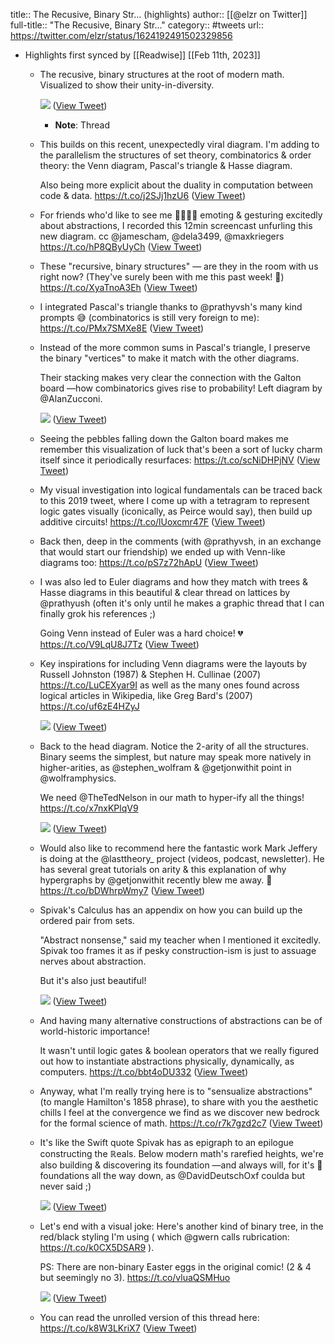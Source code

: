 title:: The Recusive, Binary Str... (highlights)
author:: [[@elzr on Twitter]]
full-title:: "The Recusive, Binary Str..."
category:: #tweets
url:: https://twitter.com/elzr/status/1624192491502329856

- Highlights first synced by [[Readwise]] [[Feb 11th, 2023]]
	- The recusive, binary structures at the root of modern math.
	  Visualized to show their unity-in-diversity. 
	  
	  ![](https://pbs.twimg.com/media/FopKcnkaEAA605U.png) ([View Tweet](https://twitter.com/elzr/status/1624192491502329856))
		- **Note**: Thread
	- This builds on this recent, unexpectedly viral diagram. I'm adding to the parallelism the structures of set theory, combinatorics & order theory: the Venn diagram, Pascal's triangle & Hasse diagram.
	  
	  Also being more explicit about the duality in computation between code & data. https://t.co/j2SJj1hzU6 ([View Tweet](https://twitter.com/elzr/status/1624192499635077120))
	- For friends who'd like to see me 🫳🤌🫴🙌 emoting & gesturing excitedly about abstractions, I recorded this 12min screencast unfurling this new diagram. cc @jamescham, @dela3499, @maxkriegers https://t.co/hP8QByUyCh ([View Tweet](https://twitter.com/elzr/status/1624192502495592448))
	- These "recursive, binary structures" — are they in the room with us right now? (They've surely been with me this past week! 🤣) https://t.co/XyaTnoA3Eh ([View Tweet](https://twitter.com/elzr/status/1624192505188339713))
	- I integrated Pascal's triangle thanks to @prathyvsh's many kind prompts 😅 (combinatorics is still very foreign to me): https://t.co/PMx7SMXe8E ([View Tweet](https://twitter.com/elzr/status/1624192508057255936))
	- Instead of the more common sums in Pascal's triangle, I preserve the binary "vertices" to make it match with the other diagrams.
	  
	  Their stacking makes very clear the connection with the Galton board —how combinatorics gives rise to probability! Left diagram by @AlanZucconi. 
	  
	  ![](https://pbs.twimg.com/media/FopKe-waIAAntpK.jpg) ([View Tweet](https://twitter.com/elzr/status/1624192521193783299))
	- Seeing the pebbles falling down the Galton board makes me remember this visualization of luck that's been a sort of lucky charm itself since it periodically resurfaces: https://t.co/scNiDHPjNV ([View Tweet](https://twitter.com/elzr/status/1624192525610385408))
	- My visual investigation into logical fundamentals can be traced back to this 2019 tweet, where I come up with a tetragram to represent logic gates visually (iconically, as Peirce would say), then build up additive circuits! https://t.co/lUoxcmr47F ([View Tweet](https://twitter.com/elzr/status/1624192528621907970))
	- Back then, deep in the comments (with @prathyvsh, in an exchange that would start our friendship) we ended up with Venn-like diagrams too: https://t.co/pS7z72hApU ([View Tweet](https://twitter.com/elzr/status/1624192531927027712))
	- I was also led to Euler diagrams and how they match with trees & Hasse diagrams in this beautiful & clear thread on lattices by @prathyush (often it's only until he makes a graphic thread that I can finally grok his references ;)
	  
	  Going Venn instead of Euler was a hard choice! 💔 https://t.co/V9LqU8J7Tz ([View Tweet](https://twitter.com/elzr/status/1624192534925942784))
	- Key inspirations for including Venn diagrams were the layouts by Russell Johnston (1987) & Stephen H. Cullinae (2007) https://t.co/LuCEXyar9I as well as the many ones found across logical articles in Wikipedia, like Greg Bard's (2007) https://t.co/uf6zE4HZyJ 
	  
	  ![](https://pbs.twimg.com/media/FopKgePakAApFVX.jpg) ([View Tweet](https://twitter.com/elzr/status/1624192553863249920))
	- Back to the head diagram. Notice the 2-arity of all the structures. Binary seems the simplest, but nature may speak more natively in higher-arities, as @stephen_wolfram & @getjonwithit point in @wolframphysics.
	  
	  We need @TheTedNelson in our math to hyper-ify all the things! https://t.co/x7nxKPlqV9 
	  
	  ![](https://pbs.twimg.com/media/FopKhsJaAAMqaJ0.jpg) ([View Tweet](https://twitter.com/elzr/status/1624192566358077442))
	- Would also like to recommend here the fantastic work Mark Jeffery is doing at the @lasttheory_ project (videos, podcast, newsletter). He has several great tutorials on arity & this  explanation of why hypergraphs by @getjonwithit recently blew me away. 🤯 https://t.co/bDWhrpWmy7 ([View Tweet](https://twitter.com/elzr/status/1624192570694983681))
	- Spivak's Calculus has an appendix on how you can build up the ordered pair from sets.
	  
	  "Abstract nonsense," said my teacher when I mentioned it excitedly. Spivak too frames it as if pesky construction-ism is just to assuage nerves about abstraction.
	  
	  But it's also just beautiful! 
	  
	  ![](https://pbs.twimg.com/media/FopKig5aIAA8X6c.png) ([View Tweet](https://twitter.com/elzr/status/1624192581872795649))
	- And having many alternative constructions of abstractions can be of world-historic importance!
	  
	  It wasn't until logic gates & boolean operators that we really figured out how to instantiate abstractions physically, dynamically, as computers. https://t.co/bbt4oDU332 ([View Tweet](https://twitter.com/elzr/status/1624192587577057280))
	- Anyway, what I'm really trying here is to "sensualize abstractions" (to mangle Hamilton's 1858 phrase), to share with you the aesthetic chills I feel at the convergence we find as we discover new bedrock for the formal science of math. https://t.co/r7k7gzd2c7 ([View Tweet](https://twitter.com/elzr/status/1624192601409847296))
	- It's like the Swift quote Spivak has as epigraph to an epilogue constructing the ℝeals. Below modern math's rarefied heights, we're also building & discovering its foundation —and always will, for it's 🐢foundations all the way down, as @DavidDeutschOxf coulda but never said ;) 
	  
	  ![](https://pbs.twimg.com/media/FopKkWwaQAAIhqT.jpg) ([View Tweet](https://twitter.com/elzr/status/1624192616731643904))
	- Let's end with a visual joke: Here's another kind of binary tree, in the red/black styling I'm using ( which @gwern calls rubrication: https://t.co/k0CX5DSAR9 ).
	  
	  PS: There are non-binary Easter eggs in the original comic! (2 & 4 but seemingly no 3). https://t.co/vluaQSMHuo 
	  
	  ![](https://pbs.twimg.com/media/FopKlSZacAAtMFg.jpg) ([View Tweet](https://twitter.com/elzr/status/1624192632162512897))
	- You can read the unrolled version of this thread here: https://t.co/k8W3LKriX7 ([View Tweet](https://twitter.com/elzr/status/1624192637556371456))